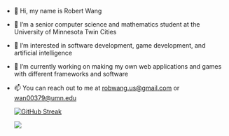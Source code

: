 - 👋 Hi, my name is Robert Wang
- 🔭 I’m a senior computer science and mathematics student at the University of Minnesota Twin Cities
- 👀 I’m interested in software development, game development, and artificial intelligence
- 🌱 I’m currently working on making my own web applications and games with different frameworks and software
- 📫 You can reach out to me at robwang.us@gmail.com or wan00379@umn.edu



	<!--![My GitHub stats](https://github-readme-stats.vercel.app/api?username=RWang-Dev&show_icons=true&theme=radical)--->
	[![GitHub Streak](https://streak-stats.demolab.com/?user=benjaminlindeen&theme=dark)](https://git.io/streak-stats)

	<img src="https://github-readme-stats.vercel.app/api/wakatime?username=RWang&theme=radical&layout=compact">
 	

<!---
RWang03/RWang03 is a ✨ special ✨ repository because its `README.md` (this file) appears on your GitHub profile.
You can click the Preview link to take a look at your changes.


--->
